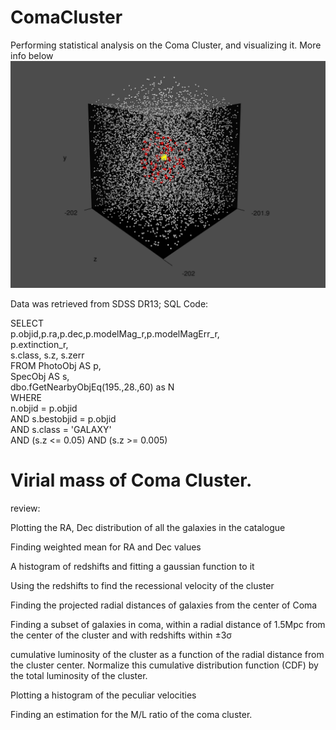 # ComaCluster

Performing statistical analysis on the Coma Cluster, and visualizing it. More info below
![Alt text](Coma3d.png?raw=true "Title")

Data was retrieved from SDSS DR13; SQL Code:


SELECT <br>
   p.objid,p.ra,p.dec,p.modelMag_r,p.modelMagErr_r,<br>
   p.extinction_r,<br>
   s.class, s.z, s.zerr<br>
FROM PhotoObj AS p,<br>
   SpecObj AS s,<br>
   dbo.fGetNearbyObjEq(195.,28.,60) as N<br>
WHERE <br>
   n.objid = p.objid<br>
   AND s.bestobjid = p.objid<br>
   AND s.class = 'GALAXY'<br>
   AND (s.z <= 0.05) AND (s.z >= 0.005)<br>
   
   # Virial mass of Coma Cluster.
   
   review: 

Plotting the RA, Dec distribution of all the galaxies in the catalogue

Finding weighted mean for RA and Dec values

A histogram of redshifts and fitting a gaussian function to it

Using the redshifts to find the recessional velocity of the cluster

Finding the projected radial distances of galaxies from the center of Coma

Finding a subset of galaxies in coma, within a radial distance of 1.5Mpc from the center of the cluster and with redshifts within ±3σ

cumulative luminosity of the cluster as a function of the radial distance from the cluster center. Normalize this cumulative distribution function (CDF) by the total luminosity of the cluster.

Plotting a histogram of the peculiar velocities 

Finding an estimation for the M/L ratio of the coma cluster. 
